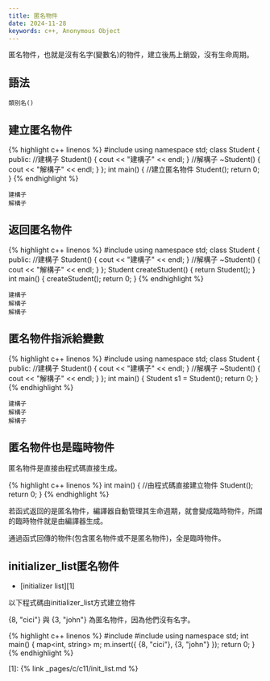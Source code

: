 ```yaml
---
title: 匿名物件
date: 2024-11-28
keywords: c++, Anonymous Object
---
```


匿名物件，也就是沒有名字(變數名)的物件，建立後馬上銷毀，沒有生命周期。

## 語法

```
類別名()
```

## 建立匿名物件

{% highlight c++ linenos %}
#include <iostream>
using namespace std;
class Student {
public:
    //建構子
    Student() {
        cout << "建構子" << endl;
    }
    //解構子
    ~Student() {
        cout << "解構子" << endl;
    }
};
int main() {
  //建立匿名物件
  Student();
  return 0;
}
{% endhighlight %}
```
建構子
解構子
```

## 返回匿名物件

{% highlight c++ linenos %}
#include <iostream>
using namespace std;
class Student {
public:
    //建構子
    Student() {
        cout << "建構子" << endl;
    }
    //解構子
    ~Student() {
        cout << "解構子" << endl;
    }
};
Student createStudent() {
  return Student();
}
int main() {
  createStudent();
  return 0;
}
{% endhighlight %}
```
建構子
解構子
解構子
```

## 匿名物件指派給變數
{% highlight c++ linenos %}
#include <iostream>
using namespace std;
class Student {
public:
    //建構子
    Student() {
        cout << "建構子" << endl;
    }
    //解構子
    ~Student() {
        cout << "解構子" << endl;
    }
};
int main() {
  Student s1 = Student();
  return 0;
}
{% endhighlight %}
```
建構子
解構子
解構子
```

## 匿名物件也是臨時物件

匿名物件是直接由程式碼直接生成。

{% highlight c++ linenos %}
int main() {
  //由程式碼直接建立物件
  Student();
  return 0;
}
{% endhighlight %}

若函式返回的是匿名物件，編譯器自動管理其生命週期，就會變成臨時物件，所謂的臨時物件就是由編譯器生成。

通過函式回傳的物件(包含匿名物件或不是匿名物件)，全是臨時物件。


## initializer_list匿名物件
- [initializer list][1]

以下程式碼由initializer_list方式建立物件

\{8, \"cici\"\}
與
\{3, \"john\"\}
為匿名物件，因為他們沒有名字。

{% highlight c++ linenos %}
#include <map>
#include <string>
using namespace std;
int main() {
    map<int, string> m;
    m.insert({ {8, "cici"}, {3, "john"} });
    return 0;
}
{% endhighlight %}

[1]: {% link _pages/c/c11/init_list.md %}